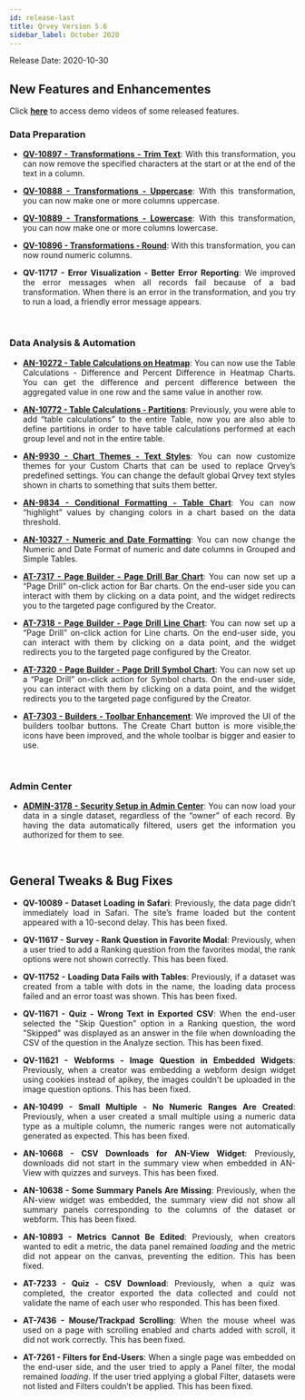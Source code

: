 ```yaml
---
id: release-last
title: Qrvey Version 5.6
sidebar_label: October 2020
---
```

<div style="text-align: justify">
Release Date: 2020-10-30

## New Features and Enhancementes 

Click <a href="/docs/next/video-training/release/version-5.6" target="_blank"> <strong>here</strong></a> to access demo videos of some released features.


### Data Preparation

* <a href="docs/ui-docs/datasets/transformations/" target="_blank"><strong>QV-10897 - Transformations - Trim Text</strong></a>: With this transformation, you can now remove the specified characters at the start or at the end of the text in a column.

* <a href="docs/ui-docs/datasets/transformations/" target="_blank"><strong>QV-10888 - Transformations - Uppercase</strong></a>: With this transformation, you can now make one or more columns uppercase.

* <a href="docs/ui-docs/datasets/transformations/" target="_blank"><strong>QV-10889 - Transformations - Lowercase</strong></a>: With this transformation, you can now make one or more columns lowercase.

* <a href="docs/ui-docs/datasets/transformations/" target="_blank"><strong>QV-10896 - Transformations - Round</strong></a>: With this transformation, you can now round numeric columns.

* <strong>QV-11717 - Error Visualization - Better Error Reporting</strong></a>: We improved the error messages when all records fail because of a bad transformation. When there is an error in the transformation, and you try to run a load, a friendly error message appears.

<br>

### Data Analysis & Automation

* <a href="docs/ui-docs/dataviews/chart-builder/" target="_blank"><strong>AN-10272 - Table Calculations on Heatmap</strong></a>: You can now use the Table Calculations - Difference and Percent Difference in Heatmap Charts. You can get the difference and percent difference between the aggregated value in one row and the same value in another row.

* <a href="docs/ui-docs/dataviews/chart-builder/" target="_blank"><strong>AN-10772 - Table Calculations - Partitions</strong></a>: Previously, you were able to add “table calculations” to the entire Table, now you are also able to define partitions in order to have table calculations performed at each group level and not in the entire table.

* <a href="docs/ui-docs/dataviews/chart-builder/" target="_blank"><strong>AN-9930 - Chart Themes - Text Styles</strong></a>: You can now customize themes for your Custom Charts that can be used to replace Qrvey’s predefined settings. You can change the default global Qrvey text styles shown in charts to something that suits them better.

* <a href="docs/ui-docs/dataviews/chart-builder/" target="_blank"><strong>AN-9834 - Conditional Formatting - Table Chart</strong></a>: You can now “highlight” values by changing colors in a chart based on the data threshold.

* <a href="docs/ui-docs/dataviews/chart-builder/" target="_blank"><strong>AN-10327 - Numeric and Date Formatting</strong></a>: You can now change the Numeric and Date Format of numeric and date columns in Grouped and Simple Tables.

* <a href="docs/ui-docs/builders/pages_actions/" target="_blank"><strong>AT-7317 - Page Builder - Page Drill Bar Chart</strong></a>: You can now set up a “Page Drill” on-click action for Bar charts. On the end-user side you can interact with them by clicking on a data point, and the widget redirects you to the targeted page configured by the Creator.

* <a href="docs/ui-docs/builders/pages_actions/" target="_blank"><strong>AT-7318 - Page Builder - Page Drill Line Chart</strong></a>: You can now set up a “Page Drill” on-click action for Line charts. On the end-user side, you can interact with them by clicking on a data point, and the widget redirects you to the targeted page configured by the Creator.

* <a href="docs/ui-docs/builders/pages_actions/" target="_blank"><strong>AT-7320 - Page Builder - Page Drill Symbol Chart</strong></a>: You can now set up a “Page Drill” on-click action for Symbol charts. On the end-user side, you can interact with them by clicking on a data point, and the widget redirects you to the targeted page configured by the Creator.

* <a href="docs/ui-docs/builders/pages/" target="_blank"><strong>AT-7303 - Builders - Toolbar Enhancement</strong></a>: We improved the UI of the builders toolbar buttons. The Create Chart button is more visible,the icons have been improved, and the whole toolbar is bigger and easier to use. 
 
<br>
 
### Admin Center

* <a href="docs/admin/admin-sections-platform/" target="_blank"><strong>ADMIN-3178 - Security Setup in Admin Center</strong></a>: You can now load your data in a single dataset, regardless of the “owner” of each record. By having the data automatically filtered, users get the information you authorized for them to see.

<br>

## General Tweaks & Bug Fixes

* <strong>QV-10089 - Dataset Loading in Safari</strong>: Previously, the data page didn’t immediately load in Safari. The site’s frame loaded but the content appeared with a 10-second delay. This has been fixed.

* <strong>QV-11617 - Survey - Rank Question in Favorite Modal</strong>: Previously, when a user tried to add a Ranking question from the favorites modal, the rank options were not shown correctly. This has been fixed.

* <strong>QV-11752 - Loading Data Fails with Tables</strong>: Previously, if a dataset was created from a table with dots in the name, the loading data process failed and an error toast was shown. This has been fixed.

* <strong>QV-11671 - Quiz - Wrong Text in Exported CSV</strong>: When the end-user selected the "Skip Question" option in a Ranking question, the word "Skipped" was displayed as an answer in the file when downloading the CSV of the question in the Analyze section. This has been fixed.

* <strong>QV-11621 - Webforms - Image Question in Embedded Widgets</strong>: Previously, when a creator was embedding a webform design widget using cookies instead of apikey, the images couldn't be uploaded in the image question options. This has been fixed.

* <strong>AN-10499 - Small Multiple - No Numeric Ranges Are Created</strong>: Previously, when a user created a small multiple using a numeric data type as a multiple column, the numeric ranges were not automatically generated as expected. This has been fixed.

* <strong>AN-10668 - CSV Downloads for AN-View Widget</strong>: Previously, downloads did not start in the summary view when embedded in AN-View with quizzes and surveys. This has been fixed.

* <strong>AN-10638 - Some Summary Panels Are Missing</strong>: Previously, when the AN-view widget was embedded, the summary view did not show all summary panels corresponding to the columns of the dataset or webform. This has been fixed.

* <strong>AN-10893 - Metrics Cannot Be Edited</strong>: Previously, when creators wanted to edit a metric, the data panel remained *loading* and the metric did not appear on the canvas, preventing the edition. This has been fixed.

* <strong>AT-7233 - Quiz - CSV Download</strong>: Previously, when a quiz was completed, the creator exported the data collected and could not validate the name of each user who responded. This has been fixed.

* <strong>AT-7436 - Mouse/Trackpad Scrolling</strong>: When the mouse wheel was used on a page with scrolling enabled and charts added with scroll, it did not work correctly. This has been fixed.

* <strong>AT-7261 - Filters for End-Users</strong>: When a single page was embedded on the end-user side, and the user tried to apply a Panel filter, the modal remained *loading*. If the user tried applying a global Filter, datasets were not listed and Filters couldn’t be applied. This has been fixed.

